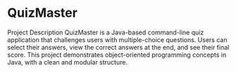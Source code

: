 # QuizMaster
Project Description
QuizMaster is a Java-based command-line quiz application that challenges users with multiple-choice questions. Users can select their answers, view the correct answers at the end, and see their final score. This project demonstrates object-oriented programming concepts in Java, with a clean and modular structure.
